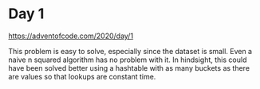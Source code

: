 # Day 1

https://adventofcode.com/2020/day/1


This problem is easy to solve, especially since the dataset is small. Even a naive n squared algorithm has no problem with it. In hindsight, this could have been solved better using a hashtable with as many buckets as there are values so that lookups are constant time.

